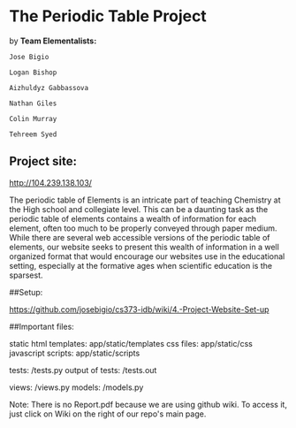 # The Periodic Table Project

by
**Team Elementalists:**


    Jose Bigio

    Logan Bishop

    Aizhuldyz Gabbassova

    Nathan Giles

    Colin Murray

    Tehreem Syed

## Project site: 
http://104.239.138.103/

The periodic table of Elements is an intricate part of teaching Chemistry at the High school and collegiate level. This can be a daunting task as the periodic table of elements contains a wealth of information for each element, often too much to be properly conveyed through paper medium. While there are several web accessible versions of the periodic table of elements, our website seeks to present this wealth of information in a well organized format that would encourage our websites use in the educational setting, especially at the formative ages when scientific education is the sparsest.



##Setup:

https://github.com/josebigio/cs373-idb/wiki/4.-Project-Website-Set-up

##Important files:

static html templates: app/static/templates
css files: app/static/css
javascript scripts: app/static/scripts


tests: /tests.py
output of tests: /tests.out


views: /views.py
models: /models.py


Note: There is no Report.pdf because we are using github wiki. To access it, just click on Wiki on the right of our repo's main page.

